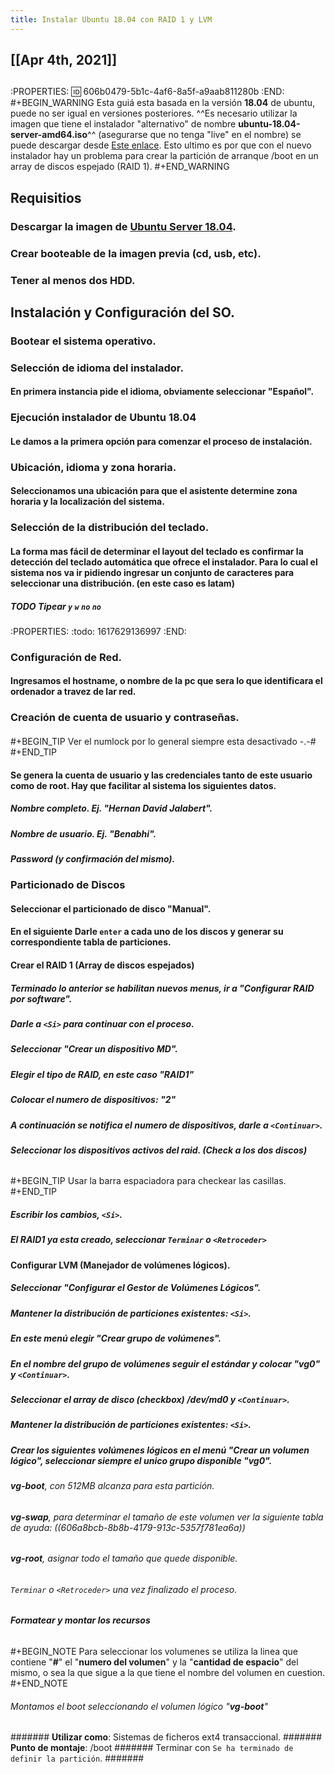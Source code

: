 ```yaml
---
title: Instalar Ubuntu 18.04 con RAID 1 y LVM
---
```


## [[Apr 4th, 2021]]
## 
:PROPERTIES:
:id: 606b0479-5b1c-4af6-8a5f-a9aab811280b
:END:
#+BEGIN_WARNING
Esta guiá esta basada en la versión **18.04** de ubuntu, puede no ser igual en versiones posteriores. ^^Es necesario utilizar la imagen que tiene el instalador "alternativo" de nombre **ubuntu-18.04-server-amd64.iso**^^ (asegurarse que no tenga "live" en el nombre) se puede descargar desde [Este enlace]( http://old-releases.ubuntu.com/releases/bionic/). Esto ultimo es por que con el nuevo instalador hay un problema para crear la partición de arranque /boot en un array de discos espejado (RAID 1).
#+END_WARNING
## Requisitios
### Descargar la imagen de [Ubuntu Server 18.04](https://releases.ubuntu.com/18.04/).
### Crear booteable de la imagen previa (cd, usb, etc).
### Tener al menos dos HDD.
## Instalación y Configuración del SO.
### Bootear el sistema operativo.
### Selección de idioma del instalador.
#### En primera instancia pide el idioma, obviamente seleccionar "**Español**".
### Ejecución instalador de Ubuntu 18.04
#### Le damos a la primera opción para comenzar el proceso de instalación.
### Ubicación, idioma y zona horaria.
#### Seleccionamos una ubicación para que el asistente determine zona horaria y la localización del sistema.
### Selección de la distribución del teclado.
#### La forma mas fácil de determinar el layout del teclado es confirmar la detección del teclado automática que ofrece el instalador. Para lo cual el sistema nos va ir pidiendo ingresar un conjunto de caracteres para seleccionar una distribución. (en este caso es **latam**)
##### TODO Tipear `y` `w` `no` `no`
:PROPERTIES:
:todo: 1617629136997
:END:
### Configuración de Red.
#### Ingresamos el hostname, o nombre de la pc que sera lo que identificara el ordenador a travez de lar red.
### Creación de cuenta de usuario y contraseñas.
#### 
#+BEGIN_TIP
Ver el numlock por lo general siempre esta desactivado -.-#
#+END_TIP
#### Se genera la cuenta de usuario y las credenciales tanto de este usuario como de root. Hay que facilitar al sistema los siguientes datos.
##### Nombre completo. Ej. "Hernan David Jalabert".
##### Nombre de usuario. Ej. "Benabhi".
##### Password (y confirmación del mismo).
### Particionado de Discos
#### Seleccionar el particionado de disco "**Manual**".
#### En el siguiente Darle `enter` a cada uno de los discos y generar su correspondiente tabla de particiones.
#### Crear el RAID 1 (Array de discos espejados)
##### Terminado lo anterior se habilitan nuevos menus, ir a "**Configurar RAID por software**".
##### Darle a `<Si>` para continuar con el proceso.
##### Seleccionar **"Crear un dispositivo MD"**.
##### Elegir el tipo de RAID, en este caso "**RAID1**"
##### Colocar el numero de dispositivos: "**2**"
##### A continuación se notifica el numero de dispositivos, darle a `<Continuar>`.
##### Seleccionar los dispositivos activos del raid. (Check a los dos discos)
###### 
#+BEGIN_TIP
Usar la barra espaciadora para checkear las casillas.
#+END_TIP
##### Escribir los cambios, `<Si>`.
##### El RAID1 ya esta creado, seleccionar `Terminar` o `<Retroceder>`
#### Configurar LVM (Manejador de volúmenes lógicos).
##### Seleccionar "**Configurar el Gestor de Volúmenes Lógicos**".
##### Mantener la distribución de particiones existentes: `<Si>`.
##### En este menú elegir "**Crear grupo de volúmenes**".
##### En el nombre del grupo de volúmenes seguir el estándar y colocar "**vg0**" y `<Continuar>`.
##### Seleccionar el array de disco (checkbox) /dev/md0 y `<Continuar>`.
##### Mantener la distribución de particiones existentes: `<Si>`.
##### Crear los siguientes volúmenes lógicos en el menú "**Crear un volumen lógico**", seleccionar siempre el unico grupo disponible "**vg0**".
###### **vg-boot**, con 512MB alcanza para esta partición.
###### **vg-swap**, para determinar el tamaño de este volumen ver la siguiente tabla de ayuda: ((606a8bcb-8b8b-4179-913c-5357f781ea6a))
###### **vg-root**, asignar todo el tamaño que quede disponible.
###### `Terminar` o `<Retroceder>` una vez finalizado el proceso.
##### Formatear y montar los recursos
###### 
#+BEGIN_NOTE
Para seleccionar los volumenes se utiliza la linea que contiene "**#**" el "**numero del volumen**" y la "**cantidad de espacio**" del mismo, o sea la que sigue a la que tiene el nombre del volumen en cuestion.
#+END_NOTE
###### Montamos el boot seleccionando el volumen lógico "**vg-boot**"
####### **Utilizar como**: Sistemas de ficheros ext4 transaccional.
####### **Punto de montaje**: /boot
####### Terminar con `Se ha terminado de definir la partición`.
#######
